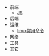 * 前端
  - [JS](/src/views/js/js.md)
* 后端
* 运维
  - [linux常用命令](/src/views/others/linux.md)
* 网络
* 工具
* 其它